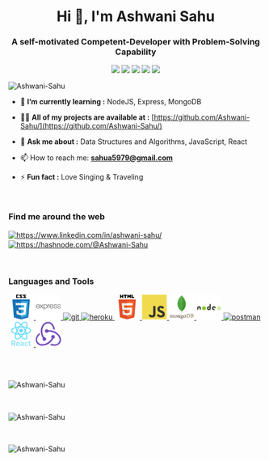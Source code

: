 <h1 align="center">Hi 👋, I'm Ashwani Sahu</h1>
<h3 align="center">A self-motivated Competent-Developer with Problem-Solving Capability</h3>

<p align= "center">

<img src="https://img.shields.io/badge/JS-Javascript-red"/>
<img src="https://img.shields.io/badge/React-React-blue"/>
<img src="https://img.shields.io/badge/Node-Node-green"/>
<img src="https://img.shields.io/badge/Express-Express-blueviolet"/>
<img src="https://img.shields.io/badge/MongoDB-MongoDB-brightgreen"/>
</p>

<p align="left"> <img src="https://komarev.com/ghpvc/?username=Ashwani-Sahu&label=Profile%20views&color=0e75b6&style=flat" alt="Ashwani-Sahu" /> </p>


- 🌱 **I’m currently learning :** NodeJS, Express, MongoDB

- 👨‍💻 **All of my projects are available at :** [https://github.com/Ashwani-Sahu/](https://github.com/Ashwani-Sahu/)

- 💬 **Ask me about :** Data Structures and Algorithms, JavaScript, React

- 📫 How to reach me: **sahua5979@gmail.com**

<!-- - 🥅 **2021 Goals :** Learning new things and contribute more -->

- ⚡ **Fun fact :** Love Singing & Traveling

<br/>
<h3 align="left">Find me around the web</h3>
<p align="left">
<a href="https://www.linkedin.com/in/ashwani-sahu/" target="blank"><img align="center" src="https://cdn.jsdelivr.net/npm/simple-icons@3.13.0/icons/linkedin.svg" alt="https://www.linkedin.com/in/ashwani-sahu/" height="50" width="50" /></a>
<!-- <a href="https://sumanchakra8145.medium.com/" target="blank"><img align="center" src="https://cdn.jsdelivr.net/npm/simple-icons@3.13.0/icons/medium.svg" alt="@sumanchakra8145.medium.com" height="50" width="50" /></a> -->
<a href="https://hashnode.com/@Ashwani-Sahu" target="blank"><img align="center" src="https://cdn.jsdelivr.net/npm/simple-icons@3.13.0/icons/hashnode.svg" alt="https://hashnode.com/@Ashwani-Sahu" height="50" width="50" /></a>
</p>

<br/>
<h3 align="left">Languages and Tools</h3>
<p align="left">
  <a href="https://www.w3schools.com/css/" target="_blank"> <img src="https://raw.githubusercontent.com/devicons/devicon/master/icons/css3/css3-original-wordmark.svg" alt="css3" width="50" height="50"/> </a>
  <!-- <a href="https://www.cypress.io" target="_blank"> <img src="https://raw.githubusercontent.com/simple-icons/simple-icons/6e46ec1fc23b60c8fd0d2f2ff46db82e16dbd75f/icons/cypress.svg" alt="cypress" width="50" height="50"/> </a>  -->
  <span/>
  <a href="https://expressjs.com" target="_blank"> <img src="https://raw.githubusercontent.com/devicons/devicon/master/icons/express/express-original-wordmark.svg" alt="express" width="50" height="50"/> </a> 
  <span/>
  <!-- <a href="https://firebase.google.com/" target="_blank"> <img src="https://www.vectorlogo.zone/logos/firebase/firebase-icon.svg" alt="firebase" width="50" height="50"/> </a> -->
  <span/>
  <a href="https://git-scm.com/" target="_blank"> <img src="https://www.vectorlogo.zone/logos/git-scm/git-scm-icon.svg" alt="git" width="50" height="50"/> </a> 
  <span/>
  <a href="https://heroku.com" target="_blank"> <img src="https://www.vectorlogo.zone/logos/heroku/heroku-icon.svg" alt="heroku" width="50" height="50"/> </a>
  <span/>
  <a href="https://www.w3.org/html/" target="_blank"> <img src="https://raw.githubusercontent.com/devicons/devicon/master/icons/html5/html5-original-wordmark.svg" alt="html5" width="50" height="50"/> </a>
  <span/>
  <a href="https://developer.mozilla.org/en-US/docs/Web/JavaScript" target="_blank"> <img src="https://raw.githubusercontent.com/devicons/devicon/master/icons/javascript/javascript-original.svg" alt="javascript" width="50" height="50"/> </a>
  <span/>
  <!-- <a href="https://www.linux.org/" target="_blank"> <img src="https://raw.githubusercontent.com/devicons/devicon/master/icons/linux/linux-original.svg" alt="linux" width="50" height="50"/> </a>  -->
  <span/>
  <a href="https://www.mongodb.com/" target="_blank"> <img src="https://raw.githubusercontent.com/devicons/devicon/master/icons/mongodb/mongodb-original-wordmark.svg" alt="mongodb" width="50" height="50"/> </a> 
  <span/>
  <a href="https://nodejs.org" target="_blank"> <img src="https://raw.githubusercontent.com/devicons/devicon/master/icons/nodejs/nodejs-original-wordmark.svg" alt="nodejs" width="50" height="50"/> </a>
  <span/>
  <a href="https://postman.com" target="_blank"> <img src="https://www.vectorlogo.zone/logos/getpostman/getpostman-icon.svg" alt="postman" width="50" height="50"/> </a> 
  <span/>
  <a href="https://reactjs.org/" target="_blank"> <img src="https://raw.githubusercontent.com/devicons/devicon/master/icons/react/react-original-wordmark.svg" alt="react" width="50" height="50"/> </a>
  <span/>
  <a href="https://redux.js.org" target="_blank"> <img src="https://raw.githubusercontent.com/devicons/devicon/master/icons/redux/redux-original.svg" alt="redux" width="50" height="50"/> </a> 
  <span/>
  <!-- <a href="https://www.typescriptlang.org/" target="_blank"> <img src="https://raw.githubusercontent.com/devicons/devicon/master/icons/typescript/typescript-original.svg" alt="typescript" width="50" height="50"/> </a>  -->
</p>
<br/>
<br/>
<p>
  <img align="center" src="https://github-readme-stats.vercel.app/api/top-langs?username=Ashwani-Sahu&show_icons=true&locale=en&layout=compact" alt="Ashwani-Sahu"/>
</p>
<br/>
<p><img align="center" src="https://github-readme-stats.vercel.app/api?username=Ashwani-Sahu&show_icons=true&locale=en" alt="Ashwani-Sahu" /></p>
<br/>
<p><img align="center" src="https://github-readme-streak-stats.herokuapp.com/?user=Ashwani-Sahu&" alt="Ashwani-Sahu" /></p>



<!--### Blogs posts -->
<!-- BLOG-POST-LIST:START -->
<!-- BLOG-POST-LIST:END -->




